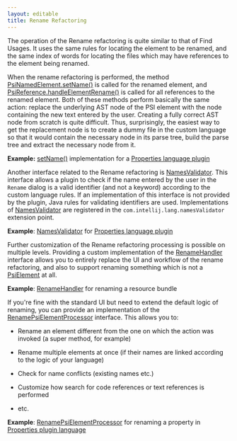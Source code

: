 ```yaml
---
layout: editable
title: Rename Refactoring
---
```



The operation of the Rename refactoring is quite similar to that of Find Usages.
It uses the same rules for locating the element to be renamed, and the same index of words for locating the files which may have references to the element being renamed.

When the rename refactoring is performed, the method
[PsiNamedElement.setName()](https://github.com/JetBrains/intellij-community/blob/master/platform/core-api/src/com/intellij/psi/PsiNamedElement.java)
is called for the renamed element, and
[PsiReference.handleElementRename()](https://github.com/JetBrains/intellij-community/blob/master/platform/core-api/src/com/intellij/psi/PsiReference.java)
is called for all references to the renamed element.
Both of these methods perform basically the same action: replace the underlying AST node of the PSI element with the node containing the new text entered by the user.
Creating a fully correct AST node from scratch is quite difficult.
Thus, surprisingly, the easiest way to get the replacement node is to create a dummy file in the custom language so that it would contain the necessary node in its parse tree, build the parse tree and extract the necessary node from it.

**Example:**
[setName()](https://github.com/JetBrains/intellij-community/blob/master/plugins/properties/properties-psi-impl/src/com/intellij/lang/properties/psi/impl/PropertyImpl.java#L58)
implementation for a
[Properties language plugin](https://github.com/JetBrains/intellij-community/blob/master/plugins/properties/)


Another interface related to the Rename refactoring is
[NamesValidator](https://github.com/JetBrains/intellij-community/blob/master/platform/lang-api/src/com/intellij/lang/refactoring/NamesValidator.java).
This interface allows a plugin to check if the name entered by the user in the ```Rename``` dialog is a valid identifier (and not a keyword) according to the custom language rules.
If an implementation of this interface is not provided by the plugin, Java rules for validating identifiers are used.
Implementations of
[NamesValidator](https://github.com/JetBrains/intellij-community/blob/master/platform/lang-api/src/com/intellij/lang/refactoring/NamesValidator.java)
are registered in the `com.intellij.lang.namesValidator` extension point.

**Example**:
[NamesValidator](https://github.com/JetBrains/intellij-community/blob/master/plugins/properties/src/com/intellij/lang/properties/PropertiesNamesValidator.java)
for
[Properties language plugin](https://github.com/JetBrains/intellij-community/blob/master/plugins/properties/)


Further customization of the Rename refactoring processing is possible on multiple levels.
Providing a custom implementation of the
[RenameHandler](https://github.com/JetBrains/intellij-community/blob/master/platform/lang-api/src/com/intellij/refactoring/rename/RenameHandler.java)
interface allows you to entirely replace the UI and workflow of the rename refactoring, and also to support renaming something which is not a
[PsiElement](https://github.com/JetBrains/intellij-community/blob/master/platform/core-api/src/com/intellij/psi/PsiElement.java)
at all.

**Example**:
[RenameHandler](https://github.com/JetBrains/intellij-community/blob/master/plugins/properties/src/com/intellij/lang/properties/refactoring/rename/ResourceBundleFromEditorRenameHandler.java)
for renaming a resource bundle


If you're fine with the standard UI but need to extend the default logic of renaming, you can provide an implementation of the
[RenamePsiElementProcessor](https://github.com/JetBrains/intellij-community/blob/master/platform/lang-impl/src/com/intellij/refactoring/rename/RenamePsiElementProcessor.java)
interface.
This allows you to:

*  Rename an element different from the one on which the action was invoked (a super method, for example)

*  Rename multiple elements at once (if their names are linked according to the logic of your language)

*  Check for name conflicts (existing names etc.)

*  Customize how search for code references or text references is performed

*  etc.

**Example**:
[RenamePsiElementProcessor](https://github.com/JetBrains/intellij-community/blob/master/plugins/properties/src/com/intellij/lang/properties/refactoring/rename/RenamePropertyProcessor.java)
for renaming a property in
[Properties plugin language](https://github.com/JetBrains/intellij-community/blob/master/plugins/properties/)
